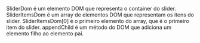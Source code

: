 SliderDom é um elemento DOM que representa o container do slider.
SliderItemsDom é um array de elementos DOM que representam os itens do slider.
SliderItemsDom[0] é o primeiro elemento do array, que é o primeiro item do slider.
appendChild é um método do DOM que adiciona um elemento filho ao elemento pai.
